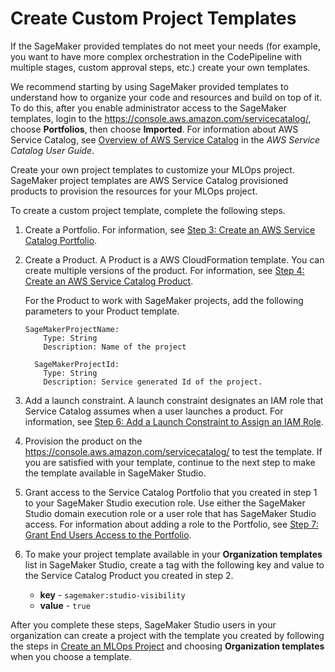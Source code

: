 # Create Custom Project Templates<a name="sagemaker-projects-templates-custom"></a>

If the SageMaker provided templates do not meet your needs \(for example, you want to have more complex orchestration in the CodePipeline with multiple stages, custom approval steps, etc\.\) create your own templates\.

We recommend starting by using SageMaker provided templates to understand how to organize your code and resources and build on top of it\. To do this, after you enable administrator access to the SageMaker templates, login to the [https://console\.aws\.amazon\.com/servicecatalog/](https://console.aws.amazon.com/servicecatalog/), choose **Portfolios**, then choose **Imported**\. For information about AWS Service Catalog, see [Overview of AWS Service Catalog](https://docs.aws.amazon.com/servicecatalog/latest/adminguide/what-is_concepts.html) in the *AWS Service Catalog User Guide*\.

Create your own project templates to customize your MLOps project\. SageMaker project templates are AWS Service Catalog provisioned products to provision the resources for your MLOps project\. 

To create a custom project template, complete the following steps\.

1. Create a Portfolio\. For information, see [Step 3: Create an AWS Service Catalog Portfolio](https://docs.aws.amazon.com/servicecatalog/latest/adminguide/getstarted-portfolio.html)\.

1. Create a Product\. A Product is a AWS CloudFormation template\. You can create multiple versions of the product\. For information, see [Step 4: Create an AWS Service Catalog Product](https://docs.aws.amazon.com/servicecatalog/latest/adminguide/getstarted-product.html)\.

   For the Product to work with SageMaker projects, add the following parameters to your Product template\.

   ```
   SageMakerProjectName:
       Type: String
       Description: Name of the project
   
     SageMakerProjectId:
       Type: String
       Description: Service generated Id of the project.
   ```

1. Add a launch constraint\. A launch constraint designates an IAM role that Service Catalog assumes when a user launches a product\. For information, see [Step 6: Add a Launch Constraint to Assign an IAM Role](https://docs.aws.amazon.com/servicecatalog/latest/adminguide/getstarted-launchconstraint.html)\.

1. Provision the product on the [https://console\.aws\.amazon\.com/servicecatalog/](https://console.aws.amazon.com/servicecatalog/) to test the template\. If you are satisfied with your template, continue to the next step to make the template available in SageMaker Studio\.

1. Grant access to the Service Catalog Portfolio that you created in step 1 to your SageMaker Studio execution role\. Use either the SageMaker Studio domain execution role or a user role that has SageMaker Studio access\. For information about adding a role to the Portfolio, see [Step 7: Grant End Users Access to the Portfolio](https://docs.aws.amazon.com/servicecatalog/latest/adminguide/getstarted-deploy.html)\.

1. To make your project template available in your **Organization templates** list in SageMaker Studio, create a tag with the following key and value to the Service Catalog Product you created in step 2\.
   + **key** \- `sagemaker:studio-visibility`
   + **value** \- `true`

After you complete these steps, SageMaker Studio users in your organization can create a project with the template you created by following the steps in [Create an MLOps Project](sagemaker-projects-create.md) and choosing **Organization templates** when you choose a template\.